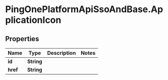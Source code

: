 # PingOnePlatformApiSsoAndBase.ApplicationIcon

## Properties

Name | Type | Description | Notes
------------ | ------------- | ------------- | -------------
**id** | **String** |  | 
**href** | **String** |  | 


